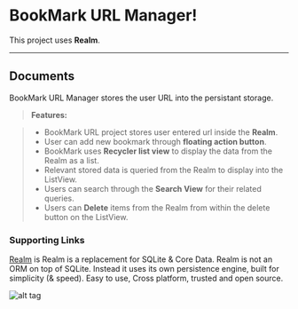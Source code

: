 BookMark URL Manager!
===================


This project uses  **Realm**. 

----------


Documents
-------------

BookMark URL Manager stores the user URL into the persistant storage. 

> **Features:**

> - BookMark URL project stores user entered url inside the **Realm**. 
> - User can add new bookmark through **floating action button**.
> - BookMark uses **Recycler list view** to display the data from the Realm as a list.
> - Relevant stored data is queried from the Realm to display into the ListView.
> - Users can search through the **Search View** for their related queries. 
> - Users can **Delete** items from the Realm from within the delete button on the ListView.

### Supporting Links

  [Realm](https://realm.io/) is Realm is a replacement for SQLite & Core Data. Realm is not an ORM on top of SQLite. Instead it uses its own persistence engine, built for simplicity (& speed). Easy to use, Cross platform, trusted and open source.

![alt tag](biratrai/bookmark-manager/blob/master/screencast/bookmark.gif)
